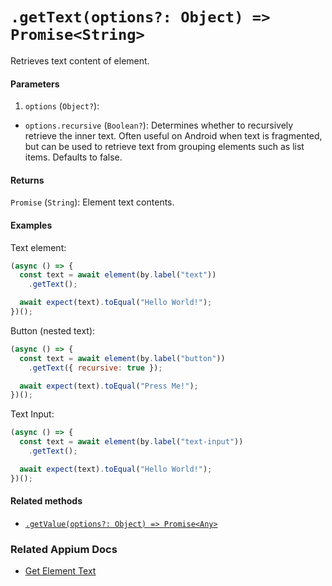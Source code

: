 # `.getText(options?: Object) => Promise<String>`

Retrieves text content of element.

#### Parameters

1. `options` (`Object?`):
  - `options.recursive` (`Boolean?`): Determines whether to recursively retrieve the inner text. Often useful on Android when text is fragmented, but can be used to retrieve text from grouping elements such as list items. Defaults to false.

#### Returns

`Promise` (`String`): Element text contents.

#### Examples

Text element:

```js
(async () => {
  const text = await element(by.label("text"))
    .getText();

  await expect(text).toEqual("Hello World!");
})();
```

Button (nested text):

```js
(async () => {
  const text = await element(by.label("button"))
    .getText({ recursive: true });

  await expect(text).toEqual("Press Me!");
})();
```

Text Input:

```js
(async () => {
  const text = await element(by.label("text-input"))
    .getText();

  await expect(text).toEqual("Hello World!");
})();
```

#### Related methods

- [`.getValue(options?: Object) => Promise<Any>`](./getValue.md)

### Related Appium Docs

- [Get Element Text](http://appium.io/docs/en/commands/element/attributes/text/)
